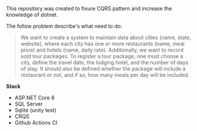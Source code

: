 This repository was created to fixure CQRS pattern and increase the knowledge of dotnet.

The follow problem describe's what need to do: 
> We want to create a system to maintain data about cities (name, state, website), where each city has one or more restaurants (name, meal price) and hotels (name, daily rate). Additionally, we want to record sold tour packages. To register a tour package, one must choose a city, define the travel date, the lodging hotel, and the number of days of stay. It should also be defined whether the package will include a restaurant or not, and if so, how many meals per day will be included.

**Stack**
- ASP.NET Core 8
- SQL Server
- Sqlite (unity test)
- CRQS
- Github Actions CI
